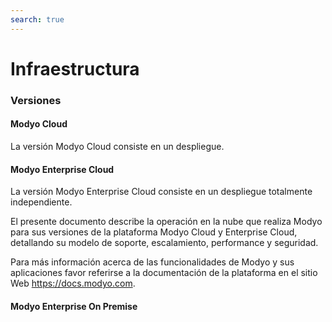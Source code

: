 ```yaml
---
search: true
---
```


# Infraestructura

### Versiones

#### Modyo Cloud 

La versión Modyo Cloud consiste en un despliegue.

#### Modyo Enterprise Cloud

La versión Modyo Enterprise Cloud consiste en un despliegue totalmente independiente.

El presente documento describe la operación en la nube que realiza Modyo para sus versiones de la plataforma Modyo Cloud y Enterprise Cloud,  detallando su modelo de soporte, escalamiento, performance y seguridad. 

Para más información acerca de las funcionalidades de Modyo y sus aplicaciones favor referirse a la documentación de la plataforma en el sitio Web https://docs.modyo.com.

#### Modyo Enterprise On Premise